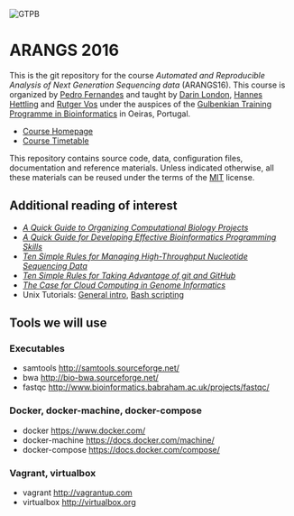 ![GTPB](http://gtpb.igc.gulbenkian.pt/bicourses/images/GTPB2015logo.png "GTPB")

# ARANGS 2016

This is the git repository for the course *Automated and Reproducible Analysis of Next 
Generation Sequencing data* (ARANGS16). This course is organized by 
[Pedro Fernandes](https://github.com/pfern) and taught by [Darin London](https://github.com/dmlond),
[Hannes Hettling](http://github.com/hettling) and [Rutger Vos](https://github.com/rvosa) under the 
auspices of the [Gulbenkian Training Programme in Bioinformatics](http://gtpb.igc.gulbenkian.pt/bicourses/)
in Oeiras, Portugal.

* [Course Homepage](http://gtpb.igc.gulbenkian.pt/bicourses/ARANGS16)
* [Course Timetable](http://gtpb.igc.gulbenkian.pt/bicourses/ARANGS16/timetable.html)

This repository contains source code, data, configuration files, documentation and
reference materials. Unless indicated otherwise, all these materials can be reused
under the terms of the [MIT](https://github.com/rvosa/arangs2016/blob/master/LICENSE) license.

## Additional reading of interest

* [_A Quick Guide to Organizing Computational Biology Projects_](http://dx.doi.org/10.1371/journal.pcbi.1000424)
* [_A Quick Guide for Developing Effective Bioinformatics Programming Skills_](http://dx.doi.org/10.1371/journal.pcbi.1000589)
* [_Ten Simple Rules for Managing High-Throughput Nucleotide Sequencing Data_](http://dx.doi.org/10.1101/049338)
* [_Ten Simple Rules for Taking Advantage of git and GitHub_](http://dx.doi.org/10.1101/048744)
* [_The Case for Cloud Computing in Genome Informatics_](http://dx.doi.org/10.1186/gb-2010-11-5-207)
* Unix Tutorials: [General intro](http://www.ee.surrey.ac.uk/Teaching/Unix/), [Bash scripting](http://tldp.org/LDP/abs/html/)

<!--
## NGS reference materials

The following are somewhat old and a bit out of scope for the course, but might still be interesting:

* DNA Sequencing Technologies
http://www.nature.com/scitable/topicpage/DNA-Sequencing-Technologies-690

* "The Sanger FASTQ file format for sequences with quality scores, and the Solexa/Illumina FASTQ variants"
http://dx.doi.org/10.1093%2Fnar%2Fgkp1137

* "A Practical Comparison of De Novo Genome Assembly Software Tools for Next-Generation Sequencing Technologies"
http://dx.doi.org/10.1371/journal.pone.0017915

* "A beginner's guide to eukaryotic genome annotation"
http://dx.doi.org/10.1038/nrg3174

* NGS glossary spreadsheet
https://docs.google.com/spreadsheet/ccc?key=0Av8UW3JvZsgcdE9wZW1sYzlCQWFwNjBXLWMtQzZLN3c#gid=0

* NGS platforms
https://docs.google.com/document/pub?id=1rYbBPELjjezRVjkQfkulJI2jNxL5LsRuNXVv_CxCpd4

## Syntax Format Descriptions

* SAM/BAM http://samtools.sourceforge.net/SAM1.pdf
* VCF Format http://www.1000genomes.org/wiki/Analysis/Variant%20Call%20Format/vcf-variant-call-format-version-40
* FASTQ http://maq.sourceforge.net/fastq.shtml
* Sequence file formats http://bioinf.comav.upv.es/courses/sequence_analysis/sequence_file_formats.html

-->

## Tools we will use

### Executables

* samtools http://samtools.sourceforge.net/
* bwa http://bio-bwa.sourceforge.net/
* fastqc http://www.bioinformatics.babraham.ac.uk/projects/fastqc/

### Docker, docker-machine, docker-compose

* docker https://www.docker.com/
* docker-machine https://docs.docker.com/machine/
* docker-compose https://docs.docker.com/compose/

### Vagrant, virtualbox

* vagrant http://vagrantup.com
* virtualbox http://virtualbox.org
